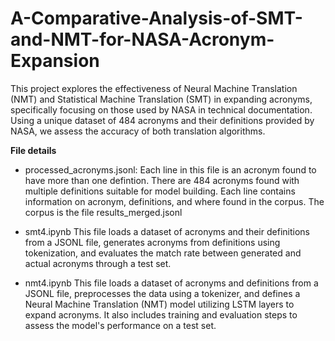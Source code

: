 # A-Comparative-Analysis-of-SMT-and-NMT-for-NASA-Acronym-Expansion
This project explores the effectiveness of Neural Machine Translation (NMT) and Statistical Machine Translation (SMT) in expanding acronyms, specifically focusing on those used by NASA in technical documentation. Using a unique dataset of 484 acronyms and their definitions provided by NASA, we assess the accuracy of both translation algorithms. 

**File details**
- processed_acronyms.jsonl:
Each line in this file is an acronym found to have more than one defintion. There are 484 acronyms found with multiple definitions suitable for model building. Each line contains information on acronym, definitions, and where found in the corpus. The corpus is the file results_merged.jsonl

- smt4.ipynb
This file loads a dataset of acronyms and their definitions from a JSONL file, generates acronyms from definitions using tokenization, and evaluates the match rate between generated and actual acronyms through a test set.

- nmt4.ipynb
This file loads a dataset of acronyms and definitions from a JSONL file, preprocesses the data using a tokenizer, and defines a Neural Machine Translation (NMT) model utilizing LSTM layers to expand acronyms. It also includes training and evaluation steps to assess the model's performance on a test set.
